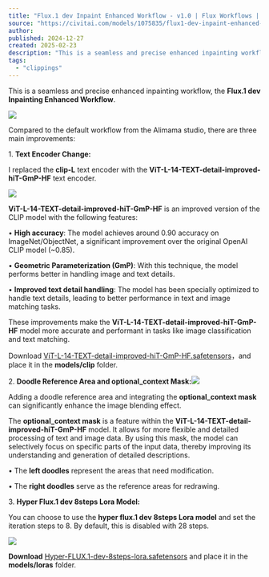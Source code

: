```yaml
---
title: "Flux.1 dev Inpaint Enhanced Workflow - v1.0 | Flux Workflows | Civitai"
source: "https://civitai.com/models/1075835/flux1-dev-inpaint-enhanced-workflow"
author:
published: 2024-12-27
created: 2025-02-23
description: "This is a seamless and precise enhanced inpainting workflow, the Flux.1 dev Inpainting Enhanced Workflow . Compared to the default workflow from th..."
tags:
  - "clippings"
---
```

This is a seamless and precise enhanced inpainting workflow, the **Flux.1 dev Inpainting Enhanced Workflow**.

![](https://image.civitai.com/xG1nkqKTMzGDvpLrqFT7WA/05ce0f1c-1d95-4563-bd5f-ce674f75e420/width=525/05ce0f1c-1d95-4563-bd5f-ce674f75e420.jpeg)

Compared to the default workflow from the Alimama studio, there are three main improvements:

1\. **Text Encoder Change:**

I replaced the **clip-L** text encoder with the **ViT-L-14-TEXT-detail-improved-hiT-GmP-HF** text encoder.

![](https://image.civitai.com/xG1nkqKTMzGDvpLrqFT7WA/17837cf1-d33b-4a7c-a01c-78d4d7eef0b0/width=525/17837cf1-d33b-4a7c-a01c-78d4d7eef0b0.jpeg)

**ViT-L-14-TEXT-detail-improved-hiT-GmP-HF** is an improved version of the CLIP model with the following features:

• **High accuracy**: The model achieves around 0.90 accuracy on ImageNet/ObjectNet, a significant improvement over the original OpenAI CLIP model (~0.85).

• **Geometric Parameterization (GmP)**: With this technique, the model performs better in handling image and text details.

• **Improved text detail handling**: The model has been specially optimized to handle text details, leading to better performance in text and image matching tasks.

These improvements make the **ViT-L-14-TEXT-detail-improved-hiT-GmP-HF** model more accurate and performant in tasks like image classification and text matching.

Download [ViT-L-14-TEXT-detail-improved-hiT-GmP-HF.safetensors](https://huggingface.co/zer0int/CLIP-GmP-ViT-L-14/resolve/main/ViT-L-14-TEXT-detail-improved-hiT-GmP-HF.safetensors)，and place it in the **models/clip** folder.

2\. **Doodle Reference Area and optional\_context Mask:![](https://image.civitai.com/xG1nkqKTMzGDvpLrqFT7WA/90817144-ea36-4a0e-b3db-befefa0898ee/width=525/90817144-ea36-4a0e-b3db-befefa0898ee.jpeg)**

Adding a doodle reference area and integrating the **optional\_context mask** can significantly enhance the image blending effect.

The **optional\_context mask** is a feature within the **ViT-L-14-TEXT-detail-improved-hiT-GmP-HF** model. It allows for more flexible and detailed processing of text and image data. By using this mask, the model can selectively focus on specific parts of the input data, thereby improving its understanding and generation of detailed descriptions.

• The **left doodles** represent the areas that need modification.

• The **right doodles** serve as the reference areas for redrawing.

3\. **Hyper Flux.1 dev 8steps Lora Model:**

You can choose to use the **hyper flux.1 dev 8steps Lora model** and set the iteration steps to 8. By default, this is disabled with 28 steps.

![](https://image.civitai.com/xG1nkqKTMzGDvpLrqFT7WA/c8338ffa-345a-472b-b867-f5173bebf598/width=525/c8338ffa-345a-472b-b867-f5173bebf598.jpeg)

**Download** [Hyper-FLUX.1-dev-8steps-lora.safetensors](https://huggingface.co/ByteDance/Hyper-SD/resolve/main/Hyper-FLUX.1-dev-8steps-lora.safetensors?download=true) and place it in the **models/loras** folder.